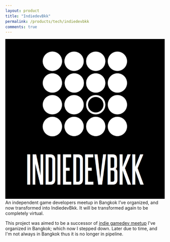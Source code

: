 ```yaml
---
layout: product
title: "IndiedevBkk"
permalink: /products/tech/indiedevbkk
comments: true
---
```


<center><img src="/assets/images/tech/indiedevbkk.png" alt="IndiedevBkk"/></center>  
An independent game developers meetup in Bangkok I’ve organized, and now transformed into IndiedevBkk. It will be transformed again to be completely virtual.

This project was aimed to be a successor of [indie gamedev meetup](https://www.meetup.com/Indie-game-developers-and-development/) I've organized in Bangkok; which now I stepped down. Later due to time, and I'm not always in Bangkok thus it is no longer in pipeline.